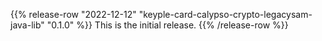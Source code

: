 {{% release-row "2022-12-12" "keyple-card-calypso-crypto-legacysam-java-lib" "0.1.0" %}} 
This is the initial release.
{{% /release-row %}}
